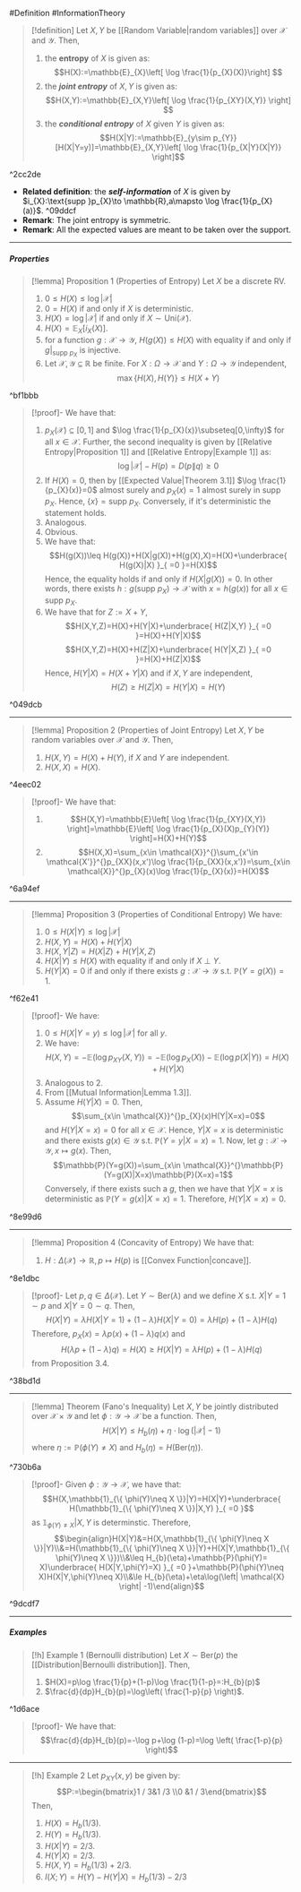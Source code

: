 #Definition #InformationTheory 

> [!definition]
> Let $X,Y$ be [[Random Variable|random variables]] over $\mathcal{X}$ and $\mathcal{Y}$. Then, 
> 1. the **entropy** of $X$ is given as: $$H(X):=\mathbb{E}_{X}\left[ \log \frac{1}{p_{X}(X)}\right] $$
> 2. the ***joint entropy*** of $X,Y$ is given as: $$H(X,Y):=\mathbb{E}_{X,Y}\left[ \log \frac{1}{p_{XY}(X,Y)} \right] $$
> 3. the ***conditional entropy*** of $X$ given $Y$ is given as:$$H(X|Y):=\mathbb{E}_{y\sim p_{Y}}[H(X|Y=y)]=\mathbb{E}_{X,Y}\left[ \log \frac{1}{p_{X|Y}(X|Y)} \right]$$

^2cc2de

- **Related definition**: the ***self-information*** of $X$ is given by $i_{X}:\text{supp }p_{X}\to \mathbb{R},a\mapsto \log \frac{1}{p_{X}(a)}$. ^09ddcf
- **Remark**: The joint entropy is symmetric.
- **Remark**: All the expected values are meant to be taken over the support. 
---
##### Properties
> [!lemma] Proposition 1 (Properties of Entropy)
> Let $X$ be a discrete RV.
> 1. $0\leq H(X) \leq \log \left| \mathcal{X} \right|$
> 2.  $0=H(X)$ if and only if $X$ is deterministic.
> 3. $H(X)=\log \left| \mathcal{X} \right|$ if and only if $X\sim \text{Uni}(\mathcal{X})$.
> 4. $H(X)=\mathbb{E}_{X}[i_{X}(X)]$.
> 5. for a function $g:\mathcal{X}\to \mathcal{Y}$, $H(g(X))\leq H(X)$ with equality if and only if $g|_{\text{supp }p_{X}}$ is injective.
> 6. Let $\mathcal{X},\mathcal{Y}\subseteq \mathbb{R}$ be finite. For $X:\Omega\to \mathcal{X}$ and $Y:\Omega\to \mathcal{Y}$ independent, $$\max\{H(X),H(Y)\}\leq H(X+Y)$$

^bf1bbb

> [!proof]-
> We have that:
> 1. $p_{X}(\mathcal{X})\subseteq[0,1]$ and $\log \frac{1}{p_{X}(x)}\subseteq[0,\infty)$ for all $x\in \mathcal{X}$.  Further, the second inequality is given by [[Relative Entropy|Proposition 1]] and [[Relative Entropy|Example 1]] as: $$\log \left| \mathcal{X} \right| -H(p)=D(p\|q)\geq 0$$
> 2. If $H(X)=0$, then by [[Expected Value|Theorem 3.1]] $\log \frac{1}{p_{X}(x)}=0$ almost surely and $p_{X}(x)=1$ almost surely in $\text{supp }p_{X}$. Hence, $\{ x \}=\text{supp }p_{X}$. Conversely, if it's deterministic the statement holds.
> 3. Analogous.
> 4. Obvious.
> 5. We have that: $$H(g(X))\leq H(g(X))+H(X|g(X))+H(g(X),X)=H(X)+\underbrace{ H(g(X)|X) }_{ =0 }=H(X)$$Hence, the equality holds if and only if $H(X|g(X)) = 0$. In other words, there exists $h: g(\text{supp }p_{X})\to \mathcal{X}$ with $x=h(g(x))$ for all $x\in \text{supp }p_{X}$. 
> 6. We have that for $Z:= X+Y$, $$H(X,Y,Z)=H(X)+H(Y|X)+\underbrace{ H(Z|X,Y) }_{ =0 }=H(X)+H(Y|X)$$$$H(X,Y,Z)=H(X)+H(Z|X)+\underbrace{ H(Y|X,Z) }_{ =0 }=H(X)+H(Z|X)$$Hence, $H(Y|X)=H(X+Y|X)$ and if $X,Y$ are independent, $$H(Z)\geq H(Z|X)=H(Y|X)=H(Y)$$

^049dcb

---
> [!lemma] Proposition 2 (Properties of Joint Entropy)
> Let $X,Y$ be random variables over $\mathcal{X}$ and $\mathcal{Y}$. Then, 
> 1. $H(X,Y)=H(X)+H(Y)$, if $X$ and $Y$ are independent.
> 2. $H(X,X)=H(X)$.

^4eec02

> [!proof]-
> We have that: 
> 1. $$H(X,Y)=\mathbb{E}\left[ \log \frac{1}{p_{XY}(X,Y)} \right]=\mathbb{E}\left[ \log \frac{1}{p_{X}(X)p_{Y}(Y)} \right]=H(X)+H(Y)$$
> 2. $$H(X,X)=\sum_{x\in \mathcal{X}}^{}\sum_{x'\in \mathcal{X'}}^{}p_{XX}(x,x')\log \frac{1}{p_{XX}(x,x')}=\sum_{x\in \mathcal{X}}^{}p_{X}(x)\log \frac{1}{p_{X}(x)}=H(X)$$

^6a94ef

---
> [!lemma] Proposition 3 (Properties of Conditional Entropy)
> We have:
> 1. $0\leq H(X|Y)\leq \log \left| \mathcal{X} \right|$
> 2. $H(X,Y)=H(X)+H(Y|X)$
> 3. $H(X,Y|Z)=H(X|Z)+H(Y|X,Z)$
> 4. $H(X|Y)\leq H(X)$ with equality if and only if $X \ {\bot} \ Y$. 
> 5. $H(Y|X)=0$ if and only if there exists $g:\mathcal{X}\to \mathcal{Y}$ s.t. $\mathbb{P}(Y=g(X))=1$. 

^f62e41

> [!proof]-
> We have:
> 1. $0\leq H(X|Y=y)\leq \log \left| \mathcal{X} \right|$ for all $y$.
> 2. We have: $$H(X,Y)=-\mathbb{E}(\log p_{XY}(X,Y))=-\mathbb{E}(\log p_{X}(X))-\mathbb{E}(\log p(X|Y))=H(X)+H(Y|X)$$
> 3. Analogous to 2. 
> 4. From [[Mutual Information|Lemma 1.3]].
> 5. Assume $H(Y|X)=0$. Then, $$\sum_{x\in \mathcal{X}}^{}p_{X}(x)H(Y|X=x)=0$$and $H(Y|X=x)=0$ for all $x\in \mathcal{X}$. Hence, $Y|X=x$ is deterministic and there exists $g(x)\in \mathcal{Y}$ s.t. $\mathbb{P}(Y=y|X=x)=1$. Now, let $g:\mathcal{X}\to \mathcal{Y},x\mapsto g(x)$. Then, $$\mathbb{P}(Y=g(X))=\sum_{x\in \mathcal{X}}^{}\mathbb{P}(Y=g(X)|X=x)\mathbb{P}(X=x)=1$$
> 	Conversely, if there exists such a $g$, then we have that $Y|X=x$ is deterministic as $\mathbb{P}(Y=g(x)|X=x)=1$. Therefore, $H(Y|X=x)=0$. 

^8e99d6

---
> [!lemma] Proposition 4 (Concavity of Entropy)
> We have that: 
> 1. $H:\Delta(\mathcal{X})\to \mathbb{R}, p\mapsto H(p)$ is [[Convex Function|concave]].

^8e1dbc

> [!proof]-
> Let $p,q\in \Delta(\mathcal{X})$. Let $Y\sim \text{Ber}(\lambda)$ and we define $X$ s.t. $X|Y=1\sim p$ and $X|Y=0\sim q$. Then, $$H(X|Y)=\lambda H(X|Y=1)+(1-\lambda)H(X|Y=0)=\lambda H(p)+(1-\lambda)H(q)$$Therefore, $p_{X}(x)=\lambda p(x)+(1-\lambda)q(x)$ and $$H(\lambda p+(1-\lambda)q)=H(X)\geq H(X|Y)= \lambda H(p)+(1-\lambda)H(q)$$from Proposition 3.4.

^38bd1d

---
> [!lemma] Theorem (Fano's Inequality)
> Let $X,Y$ be jointly distributed over $\mathcal{X}\times \mathcal{Y}$ and let $\phi:\mathcal{Y}\to \mathcal{X}$ be a function. Then, $$H(X|Y)\leq H_{b}(\eta)+\eta \cdot \log(\left| \mathcal{X} \right| -1)$$where $\eta:=\mathbb{P}(\phi(Y)\neq X)$ and $H_{b}(\eta)=H(\text{Ber}(\eta))$.

^730b6a

> [!proof]-
> Given $\phi:\mathcal{Y}\to \mathcal{X}$, we have that:
> $$H(X,\mathbb{1}_{\{ \phi(Y)\neq X \}}|Y)=H(X|Y)+\underbrace{ H(\mathbb{1}_{\{ \phi(Y)\neq X \}}|X,Y) }_{ =0 }$$as $\mathbb{1}_{\phi(Y)\neq X}|X,Y$ is determinstic. Therefore, $$\begin{align}H(X|Y)&=H(X,\mathbb{1}_{\{ \phi(Y)\neq X \}}|Y)\\&=H(\mathbb{1}_{\{ \phi(Y)\neq X \}}|Y)+H(X|Y,\mathbb{1}_{\{ \phi(Y)\neq X \}})\\&\leq H_{b}(\eta)+\mathbb{P}(\phi(Y)= X)\underbrace{ H(X|Y,\phi(Y)=X) }_{ =0 }+\mathbb{P}(\phi(Y)\neq X)H(X|Y,\phi(Y)\neq X)\\&\le H_{b}(\eta)+\eta\log(\left| \mathcal{X} \right| -1)\end{align}$$

^9dcdf7

---
##### Examples
> [!h] Example 1 (Bernoulli distribution)
> Let $X\sim \text{Ber}(p)$ the [[Distribution|Bernoulli distribution]]. Then, 
> 1. $H(X)=p\log \frac{1}{p}+(1-p)\log \frac{1}{1-p}=:H_{b}(p)$
> 2. $\frac{d}{dp}H_{b}(p)=\log\left( \frac{1-p}{p} \right)$.

^1d6ace

> [!proof]-
> We have that: $$\frac{d}{dp}H_{b}(p)=-\log p+\log (1-p)=\log \left( \frac{1-p}{p} \right)$$

---
> [!h] Example 2
> Let $p_{XY}(x,y)$ be given by: $$P:=\begin{bmatrix}1 / 3&1 /3 \\0 &1 / 3\end{bmatrix}$$Then,
> 1. $H(X)=H_{b}(1 /3)$.
> 2. $H(Y)=H_{b}(1 / 3)$.
> 3. $H(X|Y)=2 /3$.
> 4. $H(Y|X)=2 / 3$.
> 5. $H(X,Y)=H_{b}(1 /3 )+2 / 3$.
> 6. $I(X;Y)=H(Y)-H(Y|X)= H_{b}(1 /3 )- 2 /3$